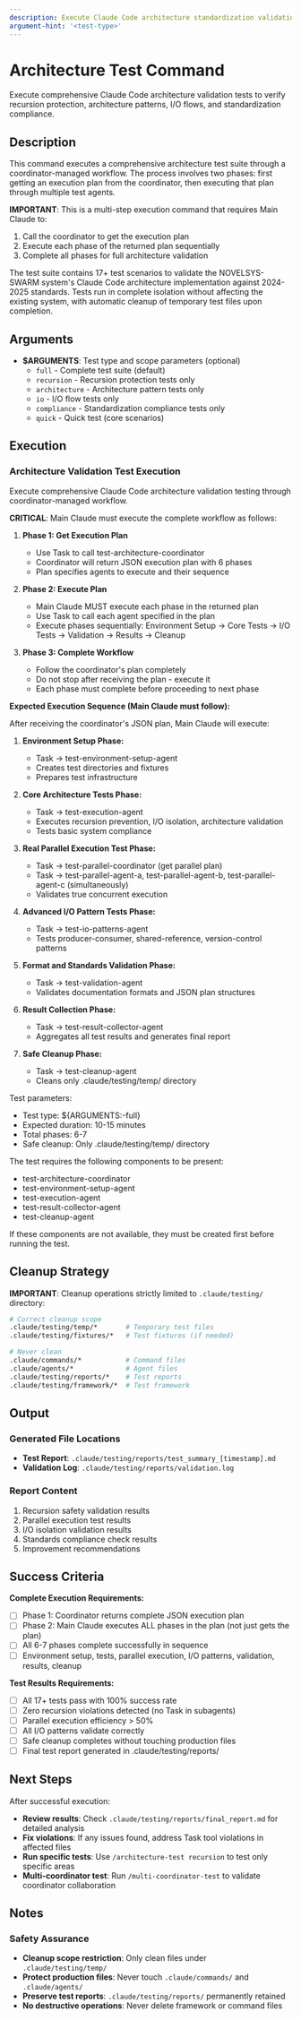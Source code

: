 ```yaml
---
description: Execute Claude Code architecture standardization validation tests for system stability and compliance
argument-hint: '<test-type>'
---
```


# Architecture Test Command

Execute comprehensive Claude Code architecture validation tests to verify recursion protection, architecture patterns, I/O flows, and standardization compliance.

## Description

This command executes a comprehensive architecture test suite through a coordinator-managed workflow. The process involves two phases: first getting an execution plan from the coordinator, then executing that plan through multiple test agents.

**IMPORTANT**: This is a multi-step execution command that requires Main Claude to:
1. Call the coordinator to get the execution plan
2. Execute each phase of the returned plan sequentially
3. Complete all phases for full architecture validation

The test suite contains 17+ test scenarios to validate the NOVELSYS-SWARM system's Claude Code architecture implementation against 2024-2025 standards. Tests run in complete isolation without affecting the existing system, with automatic cleanup of temporary test files upon completion.

## Arguments

- **$ARGUMENTS**: Test type and scope parameters (optional)
  - `full` - Complete test suite (default)
  - `recursion` - Recursion protection tests only
  - `architecture` - Architecture pattern tests only
  - `io` - I/O flow tests only
  - `compliance` - Standardization compliance tests only
  - `quick` - Quick test (core scenarios)

## Execution

### Architecture Validation Test Execution

Execute comprehensive Claude Code architecture validation testing through coordinator-managed workflow.

**CRITICAL**: Main Claude must execute the complete workflow as follows:

1. **Phase 1: Get Execution Plan**
   - Use Task to call test-architecture-coordinator
   - Coordinator will return JSON execution plan with 6 phases
   - Plan specifies agents to execute and their sequence

2. **Phase 2: Execute Plan**
   - Main Claude MUST execute each phase in the returned plan
   - Use Task to call each agent specified in the plan
   - Execute phases sequentially: Environment Setup -> Core Tests -> I/O Tests -> Validation -> Results -> Cleanup

3. **Phase 3: Complete Workflow**
   - Follow the coordinator's plan completely
   - Do not stop after receiving the plan - execute it
   - Each phase must complete before proceeding to next phase

**Expected Execution Sequence (Main Claude must follow):**

After receiving the coordinator's JSON plan, Main Claude will execute:

1. **Environment Setup Phase:**
   - Task -> test-environment-setup-agent
   - Creates test directories and fixtures
   - Prepares test infrastructure

2. **Core Architecture Tests Phase:**
   - Task -> test-execution-agent
   - Executes recursion prevention, I/O isolation, architecture validation
   - Tests basic system compliance

3. **Real Parallel Execution Test Phase:**
   - Task -> test-parallel-coordinator (get parallel plan)
   - Task -> test-parallel-agent-a, test-parallel-agent-b, test-parallel-agent-c (simultaneously)
   - Validates true concurrent execution

4. **Advanced I/O Pattern Tests Phase:**
   - Task -> test-io-patterns-agent
   - Tests producer-consumer, shared-reference, version-control patterns

5. **Format and Standards Validation Phase:**
   - Task -> test-validation-agent
   - Validates documentation formats and JSON plan structures

6. **Result Collection Phase:**
   - Task -> test-result-collector-agent
   - Aggregates all test results and generates final report

7. **Safe Cleanup Phase:**
   - Task -> test-cleanup-agent
   - Cleans only .claude/testing/temp/ directory

Test parameters:
- Test type: ${ARGUMENTS:-full}
- Expected duration: 10-15 minutes
- Total phases: 6-7
- Safe cleanup: Only .claude/testing/temp/ directory

The test requires the following components to be present:
- test-architecture-coordinator
- test-environment-setup-agent
- test-execution-agent
- test-result-collector-agent
- test-cleanup-agent

If these components are not available, they must be created first before running the test.

## Cleanup Strategy

**IMPORTANT**: Cleanup operations strictly limited to `.claude/testing/` directory:

```bash
# Correct cleanup scope
.claude/testing/temp/*       # Temporary test files
.claude/testing/fixtures/*   # Test fixtures (if needed)

# Never clean
.claude/commands/*           # Command files
.claude/agents/*             # Agent files
.claude/testing/reports/*    # Test reports
.claude/testing/framework/*  # Test framework
```

## Output

### Generated File Locations
- **Test Report**: `.claude/testing/reports/test_summary_[timestamp].md`
- **Validation Log**: `.claude/testing/reports/validation.log`

### Report Content
1. Recursion safety validation results
2. Parallel execution test results
3. I/O isolation validation results
4. Standards compliance check results
5. Improvement recommendations

## Success Criteria

**Complete Execution Requirements:**
- [ ] Phase 1: Coordinator returns complete JSON execution plan
- [ ] Phase 2: Main Claude executes ALL phases in the plan (not just gets the plan)
- [ ] All 6-7 phases complete successfully in sequence
- [ ] Environment setup, tests, parallel execution, I/O patterns, validation, results, cleanup

**Test Results Requirements:**
- [ ] All 17+ tests pass with 100% success rate
- [ ] Zero recursion violations detected (no Task in subagents)
- [ ] Parallel execution efficiency > 50%
- [ ] All I/O patterns validate correctly
- [ ] Safe cleanup completes without touching production files
- [ ] Final test report generated in .claude/testing/reports/

## Next Steps

After successful execution:
- **Review results**: Check `.claude/testing/reports/final_report.md` for detailed analysis
- **Fix violations**: If any issues found, address Task tool violations in affected files
- **Run specific tests**: Use `/architecture-test recursion` to test only specific areas
- **Multi-coordinator test**: Run `/multi-coordinator-test` to validate coordinator collaboration

## Notes

### Safety Assurance
- **Cleanup scope restriction**: Only clean files under `.claude/testing/temp/`
- **Protect production files**: Never touch `.claude/commands/` and `.claude/agents/`
- **Preserve test reports**: `.claude/testing/reports/` permanently retained
- **No destructive operations**: Never delete framework or command files